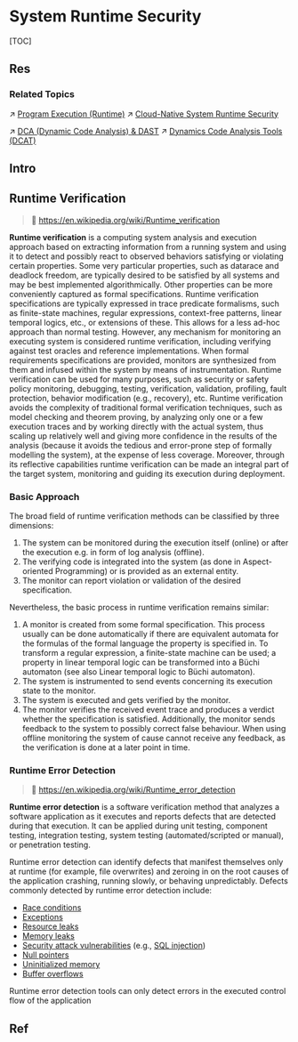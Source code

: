 # System Runtime Security

[TOC]



## Res
### Related Topics
↗ [Program Execution (Runtime)](../../../🔑%20CS%20Core/🛣️%20Program%20Compilation%20&%20Execution/🤡%20Program%20Execution%20(Runtime)/Program%20Execution%20(Runtime).md)
↗ [Cloud-Native System Runtime Security](../Cloud%20Security/🩳%20Cloud-Native%20System%20Runtime%20Security/Cloud-Native%20System%20Runtime%20Security.md)

↗ [DCA (Dynamic Code Analysis) & DAST](../../🏰%20Cybersecurity%20Basics%20&%20InfoSec/🍦%20Software%20Security/🪆%20Software%20Analysis%20&%20Binary%20Engineering/📌%20Software%20Analysis%20Basics%20Methodologies/👙%20DCA%20(Dynamic%20Code%20Analysis)%20&%20DAST/DCA%20(Dynamic%20Code%20Analysis)%20&%20DAST.md)
↗ [Dynamics Code Analysis Tools (DCAT)](../../☠️%20Kill%20Chain%20&%20Security%20Tool%20Box/🔞%20Software%20Analysis%20Tools/🌋%20Dynamics%20Code%20Analysis%20Tools%20(DCAT)/Dynamics%20Code%20Analysis%20Tools%20(DCAT).md)



## Intro


## Runtime Verification
> 🔗 https://en.wikipedia.org/wiki/Runtime_verification

**Runtime verification** is a computing system analysis and execution approach based on extracting information from a running system and using it to detect and possibly react to observed behaviors satisfying or violating certain properties. Some very particular properties, such as datarace and deadlock freedom, are typically desired to be satisfied by all systems and may be best implemented algorithmically. Other properties can be more conveniently captured as formal specifications. Runtime verification specifications are typically expressed in trace predicate formalisms, such as finite-state machines, regular expressions, context-free patterns, linear temporal logics, etc., or extensions of these. This allows for a less ad-hoc approach than normal testing. However, any mechanism for monitoring an executing system is considered runtime verification, including verifying against test oracles and reference implementations. When formal requirements specifications are provided, monitors are synthesized from them and infused within the system by means of instrumentation. Runtime verification can be used for many purposes, such as security or safety policy monitoring, debugging, testing, verification, validation, profiling, fault protection, behavior modification (e.g., recovery), etc. Runtime verification avoids the complexity of traditional formal verification techniques, such as model checking and theorem proving, by analyzing only one or a few execution traces and by working directly with the actual system, thus scaling up relatively well and giving more confidence in the results of the analysis (because it avoids the tedious and error-prone step of formally modelling the system), at the expense of less coverage. Moreover, through its reflective capabilities runtime verification can be made an integral part of the target system, monitoring and guiding its execution during deployment.


### Basic Approach
The broad field of runtime verification methods can be classified by three dimensions:
1. The system can be monitored during the execution itself (online) or after the execution e.g. in form of log analysis (offline).
2. The verifying code is integrated into the system (as done in Aspect-oriented Programming) or is provided as an external entity.
3. The monitor can report violation or validation of the desired specification.

Nevertheless, the basic process in runtime verification remains similar:
1. A monitor is created from some formal specification. This process usually can be done automatically if there are equivalent automata for the formulas of the formal language the property is specified in. To transform a regular expression, a finite-state machine can be used; a property in linear temporal logic can be transformed into a Büchi automaton (see also Linear temporal logic to Büchi automaton).
2. The system is instrumented to send events concerning its execution state to the monitor.
3. The system is executed and gets verified by the monitor.
4. The monitor verifies the received event trace and produces a verdict whether the specification is satisfied. Additionally, the monitor sends feedback to the system to possibly correct false behaviour. When using offline monitoring the system of cause cannot receive any feedback, as the verification is done at a later point in time.


### Runtime Error Detection
> 🔗 https://en.wikipedia.org/wiki/Runtime_error_detection

**Runtime error detection** is a software verification method that analyzes a software application as it executes and reports defects that are detected during that execution. It can be applied during unit testing, component testing, integration testing, system testing (automated/scripted or manual), or penetration testing.

Runtime error detection can identify defects that manifest themselves only at runtime (for example, file overwrites) and zeroing in on the root causes of the application crashing, running slowly, or behaving unpredictably. Defects commonly detected by runtime error detection include:
- [Race conditions](https://en.wikipedia.org/wiki/Race_condition "Race condition")
- [Exceptions](https://en.wikipedia.org/wiki/Interrupt "Interrupt")
- [Resource leaks](https://en.wikipedia.org/wiki/Resource_leak "Resource leak")
- [Memory leaks](https://en.wikipedia.org/wiki/Memory_leak "Memory leak")
- [Security attack vulnerabilities](https://en.wikipedia.org/wiki/Vulnerability_\(computing\) "Vulnerability (computing)") (e.g., [SQL injection](https://en.wikipedia.org/wiki/SQL_injection "SQL injection"))
- [Null pointers](https://en.wikipedia.org/wiki/Null_pointer "Null pointer")
- [Uninitialized memory](https://en.wikipedia.org/wiki/Memory_corruption "Memory corruption")
- [Buffer overflows](https://en.wikipedia.org/wiki/Buffer_overflow "Buffer overflow")

Runtime error detection tools can only detect errors in the executed control flow of the application



## Ref
